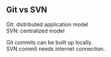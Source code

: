 ## Git vs SVN ## 

Git: distributed application model   
SVN: centralized model   

Git commits can be built up locally.     
SVN commit needs internet connection.    


